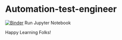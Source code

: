 # Automation-test-engineer
[![Binder](https://mybinder.org/badge_logo.svg)](https://mybinder.org/v2/gh/Secure-intelligent-agent/Automation-test-engineer/main)
Run Jupyter Notebook 

Happy Learning Folks!
